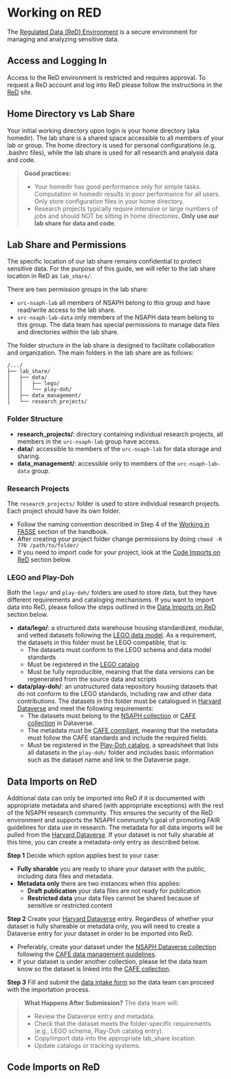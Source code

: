 # Working on RED

The [Regulated Data (ReD) Environment](https://rc.harvard.edu/services/regulated-data-services-user-guide/) is a secure environment for managing and analyzing sensitive data.

## Access and Logging In
Access to the ReD environment is restricted and requires approval. To request a ReD account and log into ReD please follow the instructions in the [ReD](https://rc.harvard.edu/services/regulated-data-services-user-guide/) site.

## Home Directory vs Lab Share
Your initial working directory upon login is your home directory (aka homedir). The lab share is a shared space accessible to all members of your lab or group. The home directory is used for personal configurations (e.g. .bashrc files), while the lab share is used for all research and analysis data and code.

> **Good practices:**
> * Your homedir has good performance only for simple tasks. Computation in homedir results in poor performance for all users. Only store configuration files in your home directory.
>* Research projects typically require intensive or large numbers of jobs and should NOT be sitting in home directories. **Only use our lab share for data and code**.

## Lab Share and Permissions
The specific location of our lab share remains confidential to protect sensitive data. For the purpose of this guide, we will refer to the lab share location in ReD as `lab_share/`.

There are two permission groups in the lab share: 
* `urc-nsaph-lab` all members of NSAPH belong to this group and have read/write access to the lab share.
* `urc-nsaph-lab-data` only members of the NSAPH data team belong to this group. The data team has special permissions to manage data files and directories within the lab share.

The folder structure in the lab share is designed to facilitate collaboration and organization. The main folders in the lab share are as follows:

```
/.../
├── lab_share/
│   ├── data/
│   │   ├── lego/
│   │   └── play-doh/
│   ├── data_management/
│   └── research_projects/
```

### Folder Structure
* **research_projects/**: directory containing individual research projects, all members in the `urc-nsaph-lab` group have access.
* **data/**: accessible to members of the `urc-nsaph-lab` for data storage and sharing.
* **data_management/**: accessible only to members of the `urc-nsaph-lab-data` group.

### Research Projects
The `research_projects/` folder is used to store individual research projects. Each project should have its own folder. 
* Follow the naming convention described in Step 4 of the [Working in FASSE](fasse.md) section of the handbook.
* After creating your project folder change permissions by doing `chmod -R 770 /path/to/folder/`
* If you need to import code for your project, look at the [Code Imports on ReD](#code-imports-on-red) section below.

### LEGO and Play-Doh 
Both the `lego/` and `play-doh/` folders are used to store data, but they have different requirements and cataloging mechanisms. If you want to import data into ReD, please follow the steps outlined in the [Data Imports on ReD](#data-imports-on-red) section below.

* **data/lego/**: a structured data warehouse housing standardized, modular, and vetted datasets following the [LEGO data model](lego_data_model.md). As a requirement, the datasets in this folder must be LEGO compatible, that is:
    - The datasets must conform to the LEGO schema and data model standards
    - Must be registered in the [LEGO catalog](https://lego-catalog.netlify.app/)
    - Must be fully reproducible, meaning that the data versions can be regenerated from the source data and scripts
* **data/play-doh/**: an unstructured data repository housing datasets that do not conform to the LEGO standards, including raw and other data contributions. The datasets in this folder must be catalogued in [Harvard Dataverse](https://dataverse.harvard.edu) and meet the following requirements:
    - The datasets must belong to the [NSAPH collection](https://dataverse.harvard.edu/dataverse/nsaph) or [CAFE collection](https://dataverse.harvard.edu/dataverse/cafe) in Dataverse.
    - The metadata must be [CAFE compliant](https://climate-cafe.github.io/intro.html), meaning that the metadata must follow the CAFE standards and include the required fields.
    - Must be registered in the [Play-Doh catalog](https://docs.google.com/spreadsheets/d/1wWP48xTTigh7xwGSEsQax68cpaqoxmfqNX4QK838nYM/edit?usp=sharing), a spreadsheet that lists all datasets in the `play-doh/` folder and includes basic information such as the dataset name and link to the Dataverse page.

## Data Imports on ReD

Additional data can only be imported into ReD if it is documented with appropriate metadata and shared (with appropriate exceptions) with the rest of the NSAPH research community. This ensures the security of the ReD environment and supports the NSAPH community's goal of promoting FAIR guidelines for data use in research. The metadata for all data imports will be pulled from the [Harvard Dataverse](https://dataverse.harvard.edu). If your dataset is not fully sharable at this time, you can create a metadata-only entry as described below.

**Step 1** Decide which option applies best to your case:
* **Fully sharable** you are ready to share your dataset with the public, including data files and metadata.
* **Metadata only** there are two instances when this applies:
    - **Draft publication** your data files are not ready for publication
    - **Restricted data** your data files cannot be shared because of sensitive or restricted content

**Step 2** Create your [Harvard Dataverse](https://dataverse.harvard.edu) entry. Regardless of whether your dataset is fully shareable or metadata only, you will need to create a Dataverse entry for your dataset in order to be imported into ReD.
  - Preferably, create your dataset under the [NSAPH Dataverse collection](https://dataverse.harvard.edu/dataverse/nsaph) following the [CAFE data management guidelines](https://climate-cafe.github.io/intro.html). 
  - If your dataset is under another collection, please let the data team know so the dataset is linked into the [CAFE collection](https://dataverse.harvard.edu/dataverse/cafe).

**Step 3** Fill and submit the [data intake form](https://docs.google.com/forms/d/e/1FAIpQLSe7TTNU4NUS3UDVSP5VfXiJxvImHQCnT2aDIxhrhcSZdQxKVg/viewform) so the data team can proceed with the importation process.

>**What Happens After Submission?** The data team will:
>* Review the Dataverse entry and metadata.
>* Check that the dataset meets the folder-specific requirements (e.g., LEGO schema, Play-Doh catalog entry).
>* Copy/import data into the appropriate lab_share location.
>* Update catalogs or tracking systems.

## Code Imports on ReD